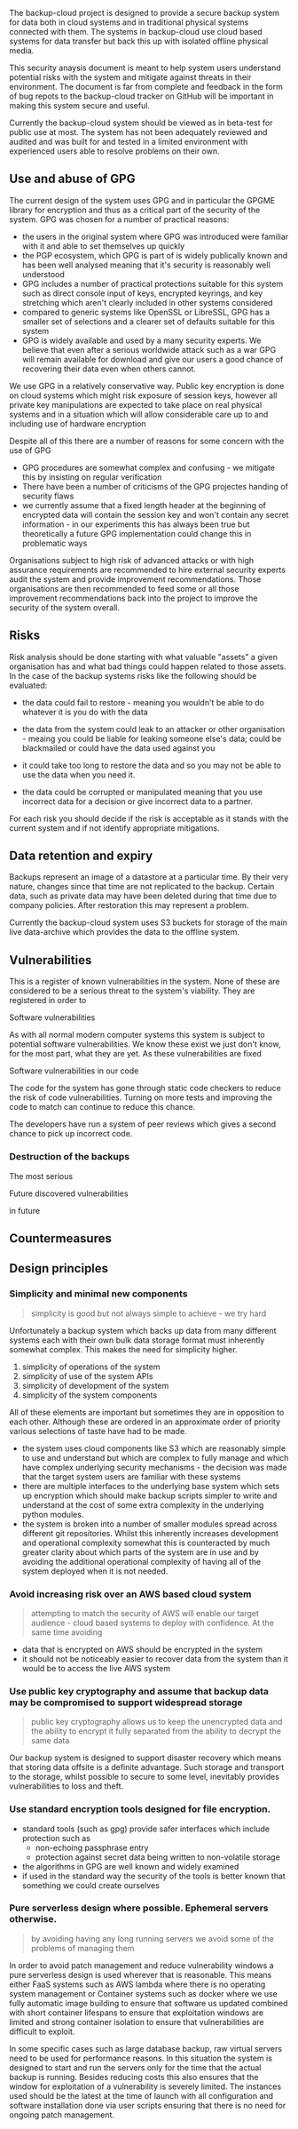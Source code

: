 The backup-cloud project is designed to provide a secure backup system for data both in cloud systems and in traditional physical systems connected with them. The systems in backup-cloud use cloud based systems for data transfer but back this up with isolated offline physical media.

This security anaysis document is meant to help system users understand potential risks with the system and mitigate against threats in their environment.  The document is far from complete and feedback in the form of bug repots to the backup-cloud tracker on GitHub will be important in making this system secure and useful.

Currently the backup-cloud system should be viewed as in beta-test for public use at most.  The system has not been adequately reviewed and audited and was built for and tested in a limited environment with experienced users able to resolve problems on their own.  

## Use and abuse of GPG

The current design of the system uses GPG and in particular the GPGME library for encryption and thus as a critical part of the security of the system.  GPG was chosen for a number of practical reasons:

* the users in the original system where GPG was introduced were familiar with it and able to set themselves up quickly
* the PGP ecosystem, which GPG is part of is widely publically known and has been well analysed meaning that it's security is reasonably well understood
* GPG includes a number of practical protections suitable for this system such as direct console input of keys, encrypted keyrings, and key stretching which aren't clearly included in other systems considered
* compared to generic systems like OpenSSL or LibreSSL, GPG has a smaller set of selections and a clearer set of defaults suitable for this system
* GPG is widely available and used by a many security experts.  We believe that even after a serious worldwide attack such as a war GPG will remain available for download and give our users a good chance of recovering their data even when others cannot.

We use GPG in a relatively conservative way.  Public key encryption is done on cloud systems which might risk exposure of session keys, however all private key manipulations are expected to take place on real physical systems and in a situation which will allow considerable care up to and including use of hardware encryption

Despite all of this there are a number of reasons for some concern with the use of GPG

* GPG procedures are somewhat complex and confusing - we mitigate this by insisting on regular verification
* There have been a number of criticisms of the GPG projectes handing of security flaws
* we currently assume that a fixed length header at the beginning of encrypted data will contain the session key and won't contain any secret information - in our experiments this has always been true but theoretically a future GPG implementation could change this in problematic ways

Organisations subject to high risk of advanced attacks or with high assurance requirements are recommended to hire external security experts audit the system and provide improvement recommendations.  Those organisations are then recommended to feed some or all those improvement recommendations back into the project to improve the security of the system overall.  

## Risks

Risk analysis should be done starting with what valuable "assets" a given organisation has and what bad things could happen related to those assets.  In the case of the backup systems risks like the following should be evaluated:

* the data could fail to restore - meaning you wouldn't be able to do whatever it is you do with the data

* the data from the system could leak to an attacker or other organisation - meaing you could be liable for leaking someone else's data; could be blackmailed or could have the data used against you

* it could take too long to restore the data and so you may not be able to use the data when you need it.

* the data could be corrupted or manipulated meaning that you use incorrect data for a decision or give incorrect data to a partner.

For each risk you should decide if the risk is acceptable as it stands with the current system and if not identify appropriate mitigations.


## Data retention and expiry

Backups represent an image of a datastore at a particular time.  By their very nature, changes since that time are not replicated to the backup.  Certain data, such as private data may have been deleted during that time due to company policies.  After restoration this may represent a problem.  

Currently the backup-cloud system uses S3 buckets for storage of the main live data-archive which provides the data to the offline system.  

## Vulnerabilities

This is a register of known vulnerabilities in the system.  None of these are considered to be a serious threat to the system's viability.  They are registered in order to

Software vulnerabilities

As with all normal modern computer systems this system is subject to potential software vulnerabilities.  We know these exist we just don't know, for the most part, what they are yet.  As these vulnerabilities are fixed

Software vulnerabilities in our code

The code for the system has gone through static code checkers to reduce the risk of code vulnerabilities.  Turning on more tests and improving the code to match can continue to reduce this chance.  

The developers have run a system of peer reviews which gives a second chance to pick up incorrect code.  

### Destruction of the backups

The most serious

Future discovered vulnerabilities

in future

## Countermeasures

## Design principles

### Simplicity and minimal new components

> simplicity is good but not always simple to achieve - we try hard

Unfortunately a backup system which backs up data from many different systems each with their own bulk data storage format must inherently somewhat complex.  This makes the need for simplicity higher.  

1. simplicity of operations of the system
2. simplicity of use of the system APIs
3. simplicity of development of the system
4. simplicity of the system components

All of these elements are important but sometimes they are in opposition to each other. Although these are ordered in an approximate order of priority various selections of taste have had to be made.  

* the system uses cloud components like S3 which are reasonably simple to use and understand but which are complex to fully manage and which have complex underlying security mechanisms - the decision was made that the target system users are familiar with these systems
* there are multiple interfaces to the underlying base system which sets up encryption which should make backup scripts simpler to write and understand at the cost of some extra complexity in the underlying python modules.
* the system is broken into a number of smaller modules spread across different git repositories.  Whilst this inherently increases development and operational complexity somewhat this is counteracted by much greater clarity about which parts of the system are in use and by avoiding the additional operational complexity of having all of the system deployed when it is not needed.  

### Avoid increasing risk over an AWS based cloud system

> attempting to match the security of AWS will enable our target audience - cloud based systems to deploy with confidence.  At the same time avoiding

* data that is encrypted on AWS should be encrypted in the system
* it should not be noticeably easier to recover data from the system than it would be to access the live AWS system

### Use public key cryptography and assume that backup data may be compromised to support widespread storage

> public key cryptography allows us to keep the unencrypted data and the ability to encrypt it fully separated from the ability to decrypt the same data

Our  backup system is designed to support disaster recovery which means that storing data offsite is a definite advantage.  Such storage and transport to the storage, whilst possible to secure to some level, inevitably provides vulnerabilities to loss and theft.  

### Use standard encryption tools designed for file encryption.

* standard tools (such as gpg) provide safer interfaces which include protection such as
  * non-echoing passphrase entry
  * protection against secret data being written to non-volatile storage
* the algorithms in GPG are well known and widely examined
* if used in the standard way the security of the tools is better known that something we could create ourselves

### Pure serverless design where possible.  Ephemeral servers otherwise.

> by avoiding having any long running servers we avoid some of the problems of managing them

In order to avoid patch management and reduce vulnerability windows a pure serverless design is used wherever that is reasonable.  This means either FaaS systems such as AWS lambda where there is no operating system management or Container systems such as docker where we use fully automatic image building to ensure that software us updated combined with short container lifespans to ensure that exploitation windows are limited and strong container isolation to ensure that vulnerabilities are difficult to exploit.

In some specific cases such as large database backup, raw virtual servers need to be used for performance reasons.  In this situation the system is designed to start and run the servers only for the time that the actual backup is running.  Besides reducing costs this also ensures that the window for exploitation of a vulnerability is severely limited.  The instances used should be the latest at the time of launch with all configuration and software installation done via user scripts ensuring that there is no need for ongoing patch management.  

##

